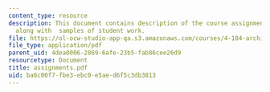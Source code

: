 ```yaml
---
content_type: resource
description: This document contains description of the course assignments and exercises
  along with  samples of student work.
file: https://ol-ocw-studio-app-qa.s3.amazonaws.com/courses/4-184-architectural-design-workshop-collage-method-and-form-spring-2004/ba6c00f7fbe3ebc0e5aed6f5c3db3813_assignments.pdf
file_type: application/pdf
parent_uid: 4dea0006-2869-6afe-23b5-fab86cee26d9
resourcetype: Document
title: assignments.pdf
uid: ba6c00f7-fbe3-ebc0-e5ae-d6f5c3db3813
---
```

